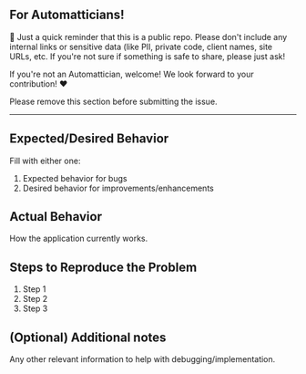 ## For Automatticians!

:wave: Just a quick reminder that this is a public repo. Please don't include any internal links or sensitive data (like PII, private code, client names, site URLs, etc. If you're not sure if something is safe to share, please just ask!

If you're not an Automattician, welcome! We look forward to your contribution! :heart:

Please remove this section before submitting the issue.

---

## Expected/Desired Behavior

Fill with either one:

1. Expected behavior for bugs
1. Desired behavior for improvements/enhancements

## Actual Behavior

How the application currently works.

## Steps to Reproduce the Problem

1. Step 1
1. Step 2
1. Step 3

## (Optional) Additional notes

Any other relevant information to help with debugging/implementation.
